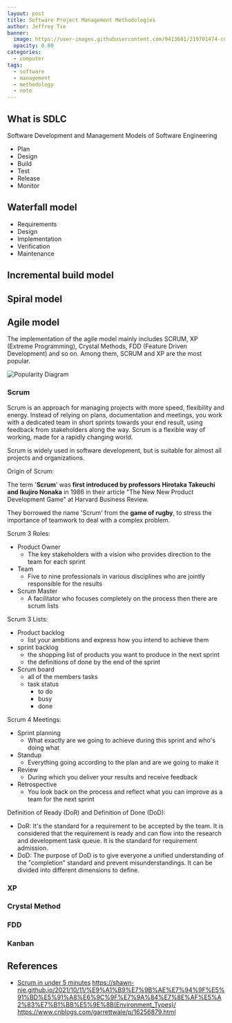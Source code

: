 ```yaml
---
layout: post
title: Software Project Management Methodologies
author: Jeffrey Tse
banner:
  image: https://user-images.githubusercontent.com/9413601/219701474-cdf21fb6-6922-43e3-9b01-a3066513247b.png
  opacity: 0.80
categories:
  - computer
tags:
  - software
  - management
  - methodology
  - note
---
```


## What is SDLC

Software Development and Management Models of Software Engineering

- Plan
- Design
- Build
- Test
- Release
- Monitor

## Waterfall model

- Requirements
- Design
- Implementation
- Verification
- Maintenance

## Incremental build model

## Spiral model

## Agile model

The implementation of the agile model mainly includes SCRUM, XP (Extreme
Programming), Crystal Methods, FDD (Feature Driven Development) and so on.
Among them, SCRUM and XP are the most popular.

![Popularity Diagram](https://user-images.githubusercontent.com/9413601/219058022-7280d4b3-92c4-4caf-b2a4-21f434f09e63.png)

### Scrum

Scrum is an approach for managing projects with more speed, flexibility and
energy. Instead of relying on plans, documentation and meetings, you work with a
dedicated team in short sprints towards your end result, using feedback from
stakeholders along the way. Scrum is a flexible way of working, made for a
rapidly changing world.

Scrum is widely used in software development, but is suitable for almost all
projects and organizations.

Origin of Scrum:

The term '__Scrum__' was __first introduced by professors Hirotaka Takeuchi and
Ikujiro Nonaka__ in 1986 in their article "The New New Product Development Game"
at Harvard Business Review.

They borrowed the name 'Scrum' from the __game of rugby__, to stress the
importance of teamwork to deal with a complex problem.

Scrum 3 Roles:

- Product Owner
  - The key stakeholders with a vision who provides direction to the team
  for each sprint
- Team
  - Five to nine professionals in various disciplines who are jointly
  responsible for the results
- Scrum Master
  - A facilitator who focuses completely on the process then there are scrum
  lists

Scrum 3 Lists:

- Product backlog
  - list your ambitions and express how you intend to achieve them
- sprint backlog
  - the shopping list of products you want to produce in the next sprint
  - the definitions of done by the end of the sprint
- Scrum board
  - all of the members tasks
  - task status
    - to do
    - busy
    - done

Scrum 4 Meetings:

- Sprint planning
  - What exactly are we going to achieve during this sprint and who's doing what
- Standup
  - Everything going according to the plan and are we going to make it
- Review
  - During which you deliver your results and receive feedback
- Retrospective
  - You look back on the process and reflect what you can improve as a team for
  the next sprint

Definition of Ready (DoR) and Definition of Done (DoD):

- DoR: It's the standard for a requirement to be accepted by the team. It is
considered that the requirement is ready and can flow into the research and
development task queue. It is the standard for requirement admission.
- DoD: The purpose of DoD is to give everyone a unified understanding of the
"completion" standard and prevent misunderstandings. It can be divided into
different dimensions to define.

### XP

### Crystal Method

### FDD

### Kanban

## References

- [Scrum in under 5 minutes](https://www.youtube.com/watch?v=2Vt7Ik8Ublw)
https://shawn-nie.github.io/2021/10/11/%E9%A1%B9%E7%9B%AE%E7%94%9F%E5%91%BD%E5%91%A8%E6%9C%9F%E7%9A%84%E7%8E%AF%E5%A2%83%E7%B1%BB%E5%9E%8B(Environment_Types)/
https://www.cnblogs.com/garrettwale/p/16256879.html

